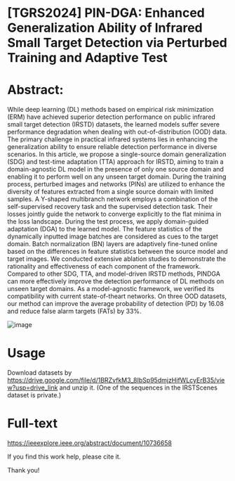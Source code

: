 # [TGRS2024] PIN-DGA: Enhanced Generalization Ability of Infrared Small Target Detection via Perturbed Training and Adaptive Test

# Abstract: 

While deep learning (DL) methods based on empirical risk minimization (ERM) have achieved superior detection performance on public infrared small target detection (IRSTD) datasets, the learned models suffer severe performance degradation when dealing with out-of-distribution (OOD) data. The primary challenge in practical infrared systems lies in enhancing the generalization ability to ensure reliable detection performance in diverse scenarios. In this article, we propose a single-source domain generalization (SDG) and test-time adaptation (TTA) approach for IRSTD, aiming to train a domain-agnostic DL model in the presence of only one source domain and enabling it to perform well on any unseen target domain. During the training process, perturbed images and networks (PINs) are utilized to enhance the diversity of features extracted from a single source domain with limited samples. A Y-shaped multibranch network employs a combination of the self-supervised recovery task and the supervised detection task. Their losses jointly guide the network to converge explicitly to the flat minima in the loss landscape. During the test process, we apply domain-guided adaptation (DGA) to the learned model. The feature statistics of the dynamically inputted image batches are considered as cues to the target domain. Batch normalization (BN) layers are adaptively fine-tuned online based on the differences in feature statistics between the source model and target images. We conducted extensive ablation studies to demonstrate the rationality and effectiveness of each component of the framework. Compared to other SDG, TTA, and model-driven IRSTD methods, PINDGA
can more effectively improve the detection performance of DL methods on unseen target domains. As a model-agnostic framework, we verified its compatibility with current state-of-theart networks. On three OOD datasets, our method can improve
the average probability of detection (PD) by 16.08 and reduce false alarm targets (FATs) by 33%.

![image](https://github.com/user-attachments/assets/ea9be1f3-cfb4-4f09-9fb9-6e84fcbf3ea9)

# Usage

Download datasets by https://drive.google.com/file/d/1BRZvfkM3_8IbSp95dmjzHifWLcyErB35/view?usp=drive_link and unzip it.
(One of the sequences in the IRSTScenes dataset is private.)

# Full-text
https://ieeexplore.ieee.org/abstract/document/10736658

If you find this work help, please cite it.

Thank you!

